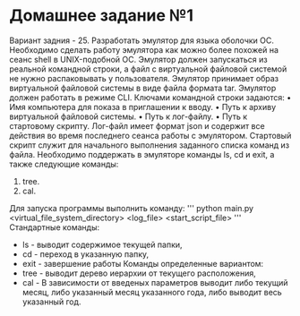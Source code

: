 # Домашнее задание №1
Вариант задния - 25.
Разработать эмулятор для языка оболочки ОС. Необходимо сделать работу
эмулятора как можно более похожей на сеанс shell в UNIX-подобной ОС.
Эмулятор должен запускаться из реальной командной строки, а файл с
виртуальной файловой системой не нужно распаковывать у пользователя.
Эмулятор принимает образ виртуальной файловой системы в виде файла формата
tar. Эмулятор должен работать в режиме CLI.
Ключами командной строки задаются:
• Имя компьютера для показа в приглашении к вводу.
• Путь к архиву виртуальной файловой системы.
• Путь к лог-файлу.
• Путь к стартовому скрипту.
Лог-файл имеет формат json и содержит все действия во время последнего
сеанса работы с эмулятором.
Стартовый скрипт служит для начального выполнения заданного списка
команд из файла.
Необходимо поддержать в эмуляторе команды ls, cd и exit, а также
следующие команды:
1. tree.
2. cal.

Для запуска программы выполнить команду:
'''
python main.py <hostname> <virtual_file_system_directory> <log_file> <start_script_file>
'''
Стандартные команды:
* ls - выводит содержимое текущей папки,
* cd <directory> - переход в указанную папку,
* exit - завершение работы
Команды определенные вариантом:
* tree - выводит дерево иерархии от текущего расположения,
* cal <year> <month> - В зависимости от введеных параметров выводит либо текущий месяц, либо указанный месяц указанного года, либо выводит весь указанный год.

  
